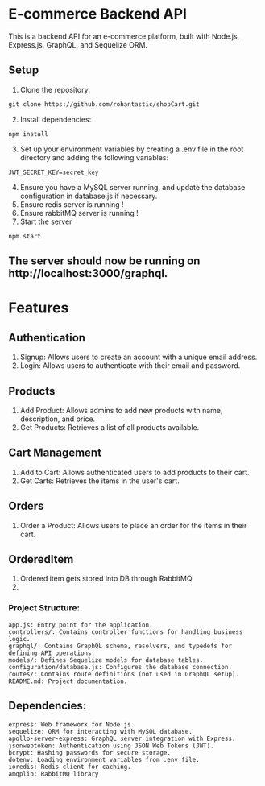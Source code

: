 # E-commerce Backend API

This is a backend API for an e-commerce platform, built with Node.js, Express.js, GraphQL, and Sequelize ORM.

## Setup

1. Clone the repository:

```
git clone https://github.com/rohantastic/shopCart.git
```

2. Install dependencies:
```
npm install
```

3. Set up your environment variables by creating a .env file in the root directory and adding the following variables:
```
JWT_SECRET_KEY=secret_key

```

4. Ensure you have a MySQL server running, and update the database configuration in database.js if necessary.
5. Ensure redis server is running !
6. Ensure rabbitMQ server is running !
7. Start the server
```
npm start
```
## The server should now be running on http://localhost:3000/graphql.

# Features
## Authentication
1. Signup: Allows users to create an account with a unique email address.
2. Login: Allows users to authenticate with their email and password.
## Products
1. Add Product: Allows admins to add new products with name, description, and price.
2. Get Products: Retrieves a list of all products available.
## Cart Management
1. Add to Cart: Allows authenticated users to add products to their cart.
2. Get Carts: Retrieves the items in the user's cart.

## Orders
1. Order a Product: Allows users to place an order for the items in their cart.

## OrderedItem 
1. Ordered item gets stored into DB through RabbitMQ
2. 
### Project Structure:
```
app.js: Entry point for the application.
controllers/: Contains controller functions for handling business logic.
graphql/: Contains GraphQL schema, resolvers, and typedefs for defining API operations.
models/: Defines Sequelize models for database tables.
configuration/database.js: Configures the database connection.
routes/: Contains route definitions (not used in GraphQL setup).
README.md: Project documentation.
```

## Dependencies:
```
express: Web framework for Node.js.
sequelize: ORM for interacting with MySQL database.
apollo-server-express: GraphQL server integration with Express.
jsonwebtoken: Authentication using JSON Web Tokens (JWT).
bcrypt: Hashing passwords for secure storage.
dotenv: Loading environment variables from .env file.
ioredis: Redis client for caching.
amqplib: RabbitMQ library
```





